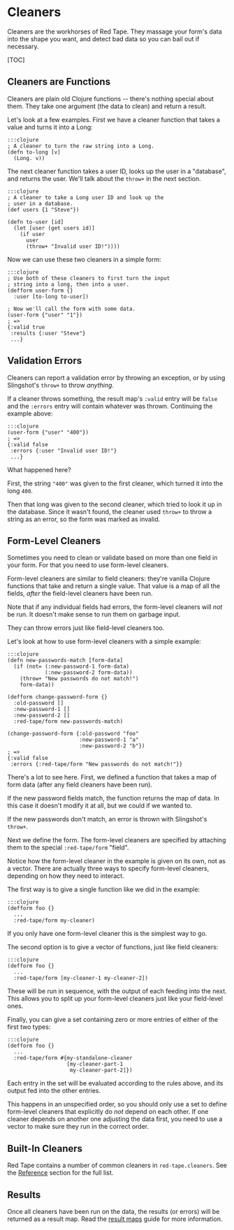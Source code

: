 Cleaners
========

Cleaners are the workhorses of Red Tape.  They massage your form's data into the
shape you want, and detect bad data so you can bail out if necessary.

[TOC]

Cleaners are Functions
----------------------

Cleaners are plain old Clojure functions -- there's nothing special about them.
They take one argument (the data to clean) and return a result.

Let's look at a few examples.  First we have a cleaner function that takes
a value and turns it into a Long:

    :::clojure
    ; A cleaner to turn the raw string into a Long.
    (defn to-long [v]
      (Long. v))

The next cleaner function takes a user ID, looks up the user in a "database",
and returns the user.  We'll talk about the `throw+` in the next section.

    :::clojure
    ; A cleaner to take a Long user ID and look up the
    ; user in a database.
    (def users {1 "Steve"})

    (defn to-user [id]
      (let [user (get users id)]
        (if user
          user
          (throw+ "Invalid user ID!"))))

Now we can use these two cleaners in a simple form:

    :::clojure
    ; Use both of these cleaners to first turn the input
    ; string into a long, then into a user.
    (defform user-form {}
      :user [to-long to-user])

    ; Now we'll call the form with some data.
    (user-form {"user" "1"})
    ; =>
    {:valid true
     :results {:user "Steve"}
     ...}

Validation Errors
-----------------

Cleaners can report a validation error by throwing an exception, or by using
Slingshot's `throw+` to throw *anything*.

If a cleaner throws something, the result map's `:valid` entry will be `false`
and the `:errors` entry will contain whatever was thrown.  Continuing the
example above:

    :::clojure
    (user-form {"user" "400"})
    ; =>
    {:valid false
     :errors {:user "Invalid user ID!"}
     ...}

What happened here?

First, the string `"400"` was given to the first cleaner, which turned it into
the long `400`.

Then that long was given to the second cleaner, which tried to look it up in the
database.  Since it wasn't found, the cleaner used `throw+` to throw a string as
an error, so the form was marked as invalid.

Form-Level Cleaners
-------------------

Sometimes you need to clean or validate based on more than one field in your
form.  For that you need to use form-level cleaners.

Form-level cleaners are similar to field cleaners: they're vanilla Clojure
functions that take and return a single value.  That value is a map of all the
fields, *after* the field-level cleaners have been run.

Note that if any individual fields had errors, the form-level cleaners will
*not* be run.  It doesn't make sense to run them on garbage input.

They can throw errors just like field-level cleaners too.

Let's look at how to use form-level cleaners with a simple example:

    :::clojure
    (defn new-passwords-match [form-data]
      (if (not= (:new-password-1 form-data)
                (:new-password-2 form-data))
        (throw+ "New passwords do not match!")
        form-data))

    (defform change-password-form {}
      :old-password []
      :new-password-1 []
      :new-password-2 []
      :red-tape/form new-passwords-match)

    (change-password-form {:old-password "foo"
                           :new-password-1 "a"
                           :new-password-2 "b"})
    ; =>
    {:valid false
     :errors {:red-tape/form "New passwords do not match!"}}

There's a lot to see here.  First, we defined a function that takes a map of
form data (after any field cleaners have been run).

If the new password fields match, the function returns the map of data.  In this
case it doesn't modify it at all, but we could if we wanted to.

If the new passwords don't match, an error is thrown with Slingshot's `throw+`.

Next we define the form.  The form-level cleaners are specified by attaching
them to the special `:red-tape/form` "field".

Notice how the form-level cleaner in the example is given on its own, not as
a vector.  There are actually three ways to specify form-level cleaners,
depending on how they need to interact.

The first way is to give a single function like we did in the example:

    :::clojure
    (defform foo {}
      ...
      :red-tape/form my-cleaner)

If you only have one form-level cleaner this is the simplest way to go.

The second option is to give a vector of functions, just like field cleaners:

    :::clojure
    (defform foo {}
      ...
      :red-tape/form [my-cleaner-1 my-cleaner-2])

These will be run in sequence, with the output of each feeding into the next.
This allows you to split up your form-level cleaners just like your field-level
ones.

Finally, you can give a set containing zero or more entries of either of the
first two types: 

    :::clojure
    (defform foo {}
      ...
      :red-tape/form #{my-standalone-cleaner
                       [my-cleaner-part-1
                        my-cleaner-part-2]})

Each entry in the set will be evaluated according to the rules above, and its
output fed into the other entries.

This happens in an unspecified order, so you should only use a set to define
form-level cleaners that explicitly do *not* depend on each other.  If one
cleaner depends on another one adjusting the data first, you need to use
a vector to make sure they run in the correct order.

Built-In Cleaners
-----------------

Red Tape contains a number of common cleaners in `red-tape.cleaners`.  See the
[Reference](../reference) section for the full list.

Results
-------

Once all cleaners have been run on the data, the results (or errors) will be
returned as a result map.  Read the [result maps](../result-maps/) guide for
more information.

